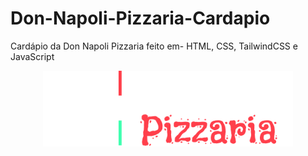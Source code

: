 # Don-Napoli-Pizzaria-Cardapio


Cardápio da Don Napoli Pizzaria feito em- HTML, CSS, TailwindCSS e JavaScript

<div align="center" width="600px">
  <img alt="Logo Don-Napoli-Pizzaria" src="https://github.com/devraffles/Don-Napoli-Pizzaria/blob/main/IMG-README/logo-Pizzaria-completa-white.svg" width="400px" heght="400px"/>
</div>
